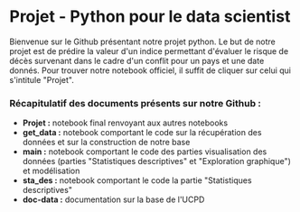 # Projet - Python pour le data scientist
Bienvenue sur le Github présentant notre projet python.
Le but de notre projet est de prédire la valeur d'un indice permettant d'évaluer le risque de décès survenant dans le cadre d'un conflit pour un pays et une date donnés.
Pour trouver notre notebook officiel, il suffit de cliquer sur celui qui s'intitule "Projet".

### Récapitulatif des documents présents sur notre Github :

- **Projet :** notebook final renvoyant aux autres notebooks
- **get_data :** notebook comportant le code sur la récupération des données et sur la construction de notre base
- **main :** notebook comportant le code des parties visualisation des données (parties "Statistiques descriptives" et "Exploration graphique") et modélisation
- **sta_des :** notebook comportant le code la partie "Statistiques descriptives"
- __doc-data :__ documentation sur la base de l'UCPD
